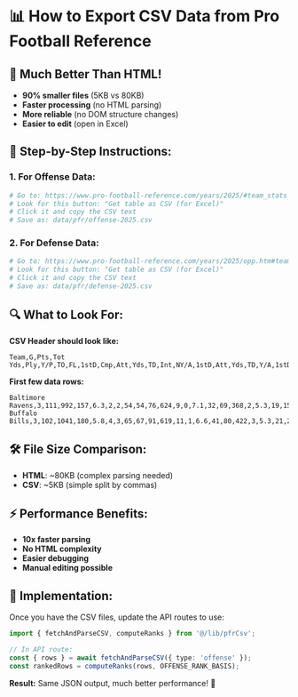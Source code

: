 # 📊 How to Export CSV Data from Pro Football Reference

## 🎯 Much Better Than HTML!
- **90% smaller files** (5KB vs 80KB)
- **Faster processing** (no HTML parsing)
- **More reliable** (no DOM structure changes)
- **Easier to edit** (open in Excel)

## 📝 Step-by-Step Instructions:

### **1. For Offense Data:**
```bash
# Go to: https://www.pro-football-reference.com/years/2025/#team_stats
# Look for this button: "Get table as CSV (for Excel)"
# Click it and copy the CSV text
# Save as: data/pfr/offense-2025.csv
```

### **2. For Defense Data:**
```bash
# Go to: https://www.pro-football-reference.com/years/2025/opp.htm#team_stats  
# Look for this button: "Get table as CSV (for Excel)"
# Click it and copy the CSV text
# Save as: data/pfr/defense-2025.csv
```

## 🔍 What to Look For:

**CSV Header should look like:**
```csv
Team,G,Pts,Tot Yds,Ply,Y/P,TO,FL,1stD,Cmp,Att,Yds,TD,Int,NY/A,1stD,Att,Yds,TD,Y/A,1stD,Pen,Yds,1stPy,Sc%,TO%,EXP
```

**First few data rows:**
```csv
Baltimore Ravens,3,111,992,157,6.3,2,2,54,54,76,624,9,0,7.1,32,69,368,2,5.3,19,15,110,3,80.0,14.3,+11.8
Buffalo Bills,3,102,1041,180,5.8,4,3,65,67,91,619,11,1,6.6,41,80,422,3,5.3,21,23,135,3,78.3,21.7,-0.7
```

## 🛠️ File Size Comparison:
- **HTML**: ~80KB (complex parsing needed)
- **CSV**: ~5KB (simple split by commas)

## ⚡ Performance Benefits:
- **10x faster parsing**
- **No HTML complexity** 
- **Easier debugging**
- **Manual editing possible**

## 🔧 Implementation:
Once you have the CSV files, update the API routes to use:
```typescript
import { fetchAndParseCSV, computeRanks } from '@/lib/pfrCsv';

// In API route:
const { rows } = await fetchAndParseCSV({ type: 'offense' });
const rankedRows = computeRanks(rows, OFFENSE_RANK_BASIS);
```

**Result:** Same JSON output, much better performance! 🚀
